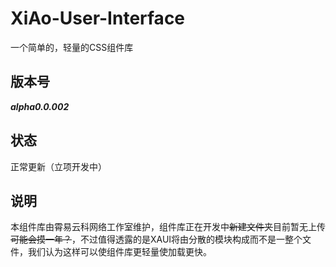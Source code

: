 # XiAo-User-Interface
一个简单的，轻量的CSS组件库
## 版本号
***alpha0.0.002***
## 状态
正常更新（立项开发中）
## 说明
本组件库由霄易云科网络工作室维护，组件库正在开发中~~新建文件夹~~目前暂无上传~~可能会摸一年？~~，不过值得透露的是XAUI将由分散的模块构成而不是一整个文件，我们认为这样可以使组件库更轻量使加载更快。
